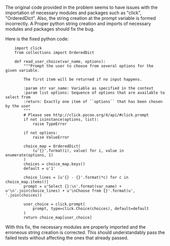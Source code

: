 The original code provided in the problem seems to have issues with the importation of necessary modules and packages such as "click", "OrderedDict". Also, the string creation at the prompt variable is formed incorrectly. A Proper python string creation and imports of necessary modules and packages should fix the bug.

Here is the fixed python code:

```
    import click
    from collections import OrderedDict

    def read_user_choice(var_name, options):
        """Prompt the user to choose from several options for the given variable.

        The first item will be returned if no input happens.

        :param str var_name: Variable as specified in the context
        :param list options: Sequence of options that are available to select from
        :return: Exactly one item of ``options`` that has been chosen by the user
        """
        # Please see http://click.pocoo.org/4/api/#click.prompt
        if not isinstance(options, list):
            raise TypeError

        if not options:
            raise ValueError

        choice_map = OrderedDict(
            (u'{}'.format(i), value) for i, value in enumerate(options, 1)
        )
        choices = choice_map.keys()
        default = u'1'

        choice_lines = [u'{} - {}'.format(*c) for c in choice_map.items()]
        prompt = u'Select {}:\n'.format(var_name) + u'\n'.join(choice_lines) + u'\nChoose from {}'.format(u', '.join(choices))

        user_choice = click.prompt(
            prompt, type=click.Choice(choices), default=default
        )
        return choice_map[user_choice]
```

With this fix, the necessary modules are properly imported and the erroneous string creation is corrected. This should understandably pass the failed tests without affecting the ones that already passed.